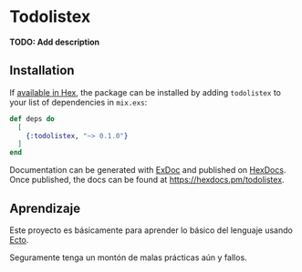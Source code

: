 # Todolistex

**TODO: Add description**

## Installation

If [available in Hex](https://hex.pm/docs/publish), the package can be installed
by adding `todolistex` to your list of dependencies in `mix.exs`:

```elixir
def deps do
  [
    {:todolistex, "~> 0.1.0"}
  ]
end
```

Documentation can be generated with [ExDoc](https://github.com/elixir-lang/ex_doc)
and published on [HexDocs](https://hexdocs.pm). Once published, the docs can
be found at <https://hexdocs.pm/todolistex>.

## Aprendizaje

Este proyecto es básicamente para aprender lo básico del lenguaje usando [Ecto](https://hexdocs.pm/ecto/Ecto.html).

Seguramente tenga un montón de malas prácticas aún y fallos.